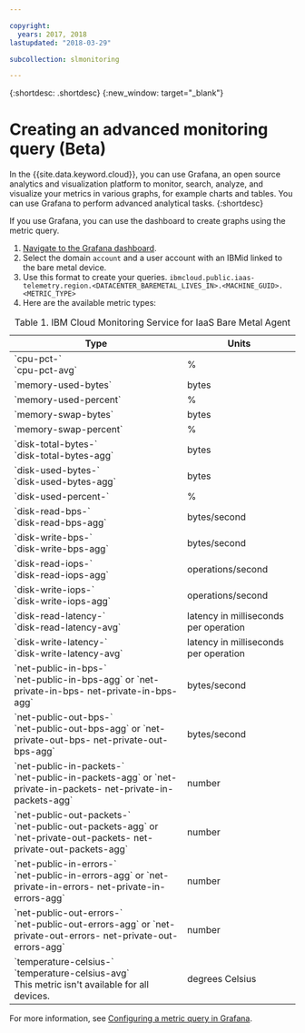 ```yaml
---

copyright:
  years: 2017, 2018
lastupdated: "2018-03-29"

subcollection: slmonitoring

---
```


{:shortdesc: .shortdesc}
{:new_window: target="_blank"}

# Creating an advanced monitoring query (Beta)

In the {{site.data.keyword.cloud}}, you can use Grafana, an open source analytics and visualization platform to monitor, search, analyze, and visualize your metrics in various graphs, for example charts and tables. You can use Grafana to perform advanced analytical tasks.
{:shortdesc}

If you use Grafana, you can use the dashboard to create graphs using the metric query.
1. [Navigate to the Grafana dashboard](/docs/services/cloud-monitoring/grafana?topic=cloud-monitoring-navigating_grafana#navigating_grafana).
2. Select the domain `account` and a user account with an IBMid linked to the bare metal device.
3. Use this format to create your queries.
`ibmcloud.public.iaas-telemetry.region.<DATACENTER_BAREMETAL_LIVES_IN>.<MACHINE_GUID>.<METRIC_TYPE>`
4. Here are the available metric types:
<table>
   <CAPTION>Table 1. IBM Cloud Monitoring Service for IaaS Bare Metal Agent</CAPTION>
   <THEAD>
   <TR>
   <th>Type</th>
     <th>Units</th>
   </TR>
   </THEAD>
   <TBODY>
     <tr>
       <td>`cpu-pct-<id>`<br>`cpu-pct-avg`</td>
       <td>%</td>
     </tr>
     <tr>
       <td>`memory-used-bytes`</td>
       <td>bytes</td>
     </tr>
   <tr>
       <td>`memory-used-percent`</td>
       <td>%</td>
     </tr>
     <tr>
       <td>`memory-swap-bytes`</td>
       <td>bytes</td>
     </tr>
     <tr>
       <td>`memory-swap-percent`</td>
       <td>%</td>
     </tr>
     <tr>
       <td>`disk-total-bytes-<id>` <br>`disk-total-bytes-agg`</td>
       <td>bytes</td>
     </tr>
     <tr>
       <td>`disk-used-bytes-<id>` <br>`disk-used-bytes-agg`</td>
       <td>bytes</td>
     </tr>
   <tr>
       <td>`disk-used-percent-<id>`</td>
       <td>%</td>
     </tr>
     <tr>
       <td>`disk-read-bps-<id>` <br>`disk-read-bps-agg`</td>
       <td>bytes/second</td>
     </tr>
     <tr>
       <td>`disk-write-bps-<id>`<br>`disk-write-bps-agg`</td>
       <td>bytes/second</td>
     </tr>
     <tr>
       <td>`disk-read-iops-<id>`<br>`disk-read-iops-agg`</td>
       <td>operations/second</td>
     </tr>
      <tr>
       <td>`disk-write-iops-<id>`<br>`disk-write-iops-agg`</td>
       <td>operations/second</td>
     </tr>
     <tr>
       <td>`disk-read-latency-<id>`<br>`disk-read-latency-avg`</td>
       <td>latency in milliseconds per operation</td>
     </tr>
    <tr>
       <td>`disk-write-latency-<id>`<br>`disk-write-latency-avg`</td>
       <td>latency in milliseconds per operation</td>
     </tr>
     <tr>
       <td>`net-public-in-bps-<id>`<br>`net-public-in-bps-agg` or `net-private-in-bps-<id>
net-private-in-bps-agg`</td>
       <td>bytes/second</td>
     </tr>
      <tr>
       <td>`net-public-out-bps-<id>`<br>`net-public-out-bps-agg` or `net-private-out-bps-<id>
net-private-out-bps-agg`</td>
       <td>bytes/second</td>
     </tr>
     <tr>
       <td>`net-public-in-packets-<id>`<br>`net-public-in-packets-agg` or `net-private-in-packets-<id> net-private-in-packets-agg`</td>
       <td>number</td>
     </tr>
   <tr>
       <td>`net-public-out-packets-<id>`<br>`net-public-out-packets-agg` or `net-private-out-packets-<id> net-private-out-packets-agg`</td>
       <td>number</td>
     </tr>
   <tr>
       <td>`net-public-in-errors-<id>` <br>`net-public-in-errors-agg` or `net-private-in-errors-<id> net-private-in-errors-agg`</td>
       <td>number</td>
     </tr>
      <tr>
       <td>`net-public-out-errors-<id>` <br>`net-public-out-errors-agg` or `net-private-out-errors-<id> net-private-out-errors-agg`</td>
       <td>number</td>
     </tr>
    <tr>
       <td>`temperature-celsius-<id>` <br>`temperature-celsius-avg`
         <br>This metric isn't available for all devices.</td>
       <td>degrees Celsius</td>
     </tr>
   </TBODY>
   </table>

For more information, see [Configuring a metric query in Grafana](/docs/services/cloud-monitoring/grafana?topic=cloud-monitoring-define_query#define_query).
